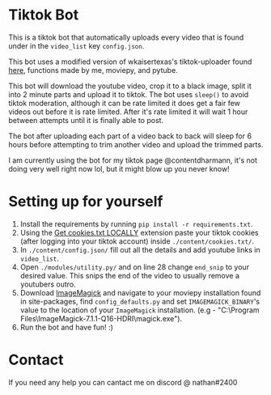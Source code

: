 # Tiktok Bot
This is a tiktok bot that automatically uploads every video that is found under in the `video_list` key `config.json`.

This bot uses a modified version of wkaisertexas's tiktok-uploader found [here](https://github.com/wkaisertexas/tiktok-uploader), functions made by me, moviepy, and pytube.

This bot will download the youtube video, crop it to a black image, split it into 2 minute parts and upload it to tiktok. The bot uses `sleep()` to avoid tiktok moderation, although it can be rate limited it does get a fair few videos out before it is rate limited. After it's rate limited it will wait 1 hour between attempts until it is finally able to post.

The bot after uploading each part of a video back to back will sleep for 6 hours before attempting to trim another video and upload the trimmed parts.

I am currently using the bot for my tiktok page @contentdharmann, it's not doing very well right now lol, but it might blow up you never know!

# Setting up for yourself
1. Install the requirements by running `pip install -r requirements.txt`.
2. Using the [Get cookies.txt LOCALLY](https://chrome.google.com/webstore/detail/cclelndahbckbenkjhflpdbgdldlbecc) extension paste your tiktok cookies (after logging into your tiktok account) inside `./content/cookies.txt/`.
3. In `./content/config.json/` fill out all the details and add youtube links in `video_list`.
4. Open `./modules/utility.py/` and on line 28 change `end_snip` to your desired value. This snips the end of the video to usually remove a youtubers outro.
5. Download [ImageMagick](https://imagemagick.org/script/download.php#windows) and navigate to your moviepy installation found in site-packages, find `config_defaults.py` and set `IMAGEMAGICK_BINARY`'s value to the location of your `ImageMagick` installation. (e.g - "C:\Program Files\ImageMagick-7.1.1-Q16-HDRI\magick.exe").
6. Run the bot and have fun! :)

# Contact
If you need any help you can cantact me on discord @ nathan#2400